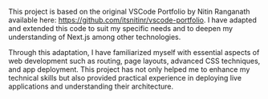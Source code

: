 This project is based on the original VSCode Portfolio by Nitin Ranganath available here: https://github.com/itsnitinr/vscode-portfolio. I have adapted and extended this code to suit my specific needs and to deepen 
my understanding of Next.js among other technologies.

Through this adaptation, I have familiarized myself with essential aspects of web development such as routing, page layouts, advanced CSS techniques, and app deployment. 
This project has not only helped me to enhance my technical skills but also provided practical experience in deploying live applications and understanding their architecture.

